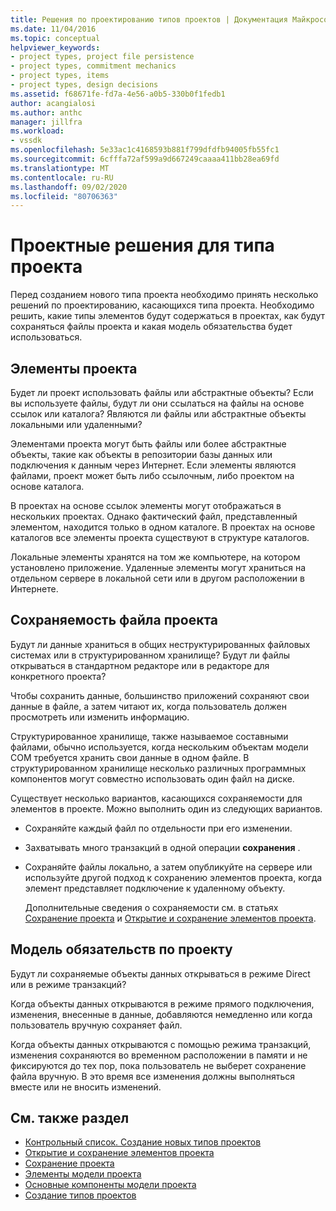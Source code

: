 ```yaml
---
title: Решения по проектированию типов проектов | Документация Майкрософт
ms.date: 11/04/2016
ms.topic: conceptual
helpviewer_keywords:
- project types, project file persistence
- project types, commitment mechanics
- project types, items
- project types, design decisions
ms.assetid: f68671fe-fd7a-4e56-a0b5-330b0f1fedb1
author: acangialosi
ms.author: anthc
manager: jillfra
ms.workload:
- vssdk
ms.openlocfilehash: 5e33ac1c4168593b881f799dfdfb94005fb55fc1
ms.sourcegitcommit: 6cfffa72af599a9d667249caaaa411bb28ea69fd
ms.translationtype: MT
ms.contentlocale: ru-RU
ms.lasthandoff: 09/02/2020
ms.locfileid: "80706363"
---
```

# <a name="project-type-design-decisions"></a>Проектные решения для типа проекта
Перед созданием нового типа проекта необходимо принять несколько решений по проектированию, касающихся типа проекта. Необходимо решить, какие типы элементов будут содержаться в проектах, как будут сохраняться файлы проекта и какая модель обязательства будет использоваться.

## <a name="project-items"></a>Элементы проекта
 Будет ли проект использовать файлы или абстрактные объекты? Если вы используете файлы, будут ли они ссылаться на файлы на основе ссылок или каталога? Являются ли файлы или абстрактные объекты локальными или удаленными?

 Элементами проекта могут быть файлы или более абстрактные объекты, такие как объекты в репозитории базы данных или подключения к данным через Интернет. Если элементы являются файлами, проект может быть либо ссылочным, либо проектом на основе каталога.

 В проектах на основе ссылок элементы могут отображаться в нескольких проектах. Однако фактический файл, представленный элементом, находится только в одном каталоге. В проектах на основе каталогов все элементы проекта существуют в структуре каталогов.

 Локальные элементы хранятся на том же компьютере, на котором установлено приложение. Удаленные элементы могут храниться на отдельном сервере в локальной сети или в другом расположении в Интернете.

## <a name="project-file-persistence"></a>Сохраняемость файла проекта
 Будут ли данные храниться в общих неструктурированных файловых системах или в структурированном хранилище? Будут ли файлы открываться в стандартном редакторе или в редакторе для конкретного проекта?

 Чтобы сохранить данные, большинство приложений сохраняют свои данные в файле, а затем читают их, когда пользователь должен просмотреть или изменить информацию.

 Структурированное хранилище, также называемое составными файлами, обычно используется, когда нескольким объектам модели COM требуется хранить свои данные в одном файле. В структурированном хранилище несколько различных программных компонентов могут совместно использовать один файл на диске.

 Существует несколько вариантов, касающихся сохраняемости для элементов в проекте. Можно выполнить один из следующих вариантов.

- Сохраняйте каждый файл по отдельности при его изменении.

- Захватывать много транзакций в одной операции **сохранения** .

- Сохраняйте файлы локально, а затем опубликуйте на сервере или используйте другой подход к сохранению элементов проекта, когда элемент представляет подключение к удаленному объекту.

  Дополнительные сведения о сохраняемости см. в статьях [Сохранение проекта](../../extensibility/internals/project-persistence.md) и [Открытие и сохранение элементов проекта](../../extensibility/internals/opening-and-saving-project-items.md).

## <a name="project-commitment-model"></a>Модель обязательств по проекту
 Будут ли сохраняемые объекты данных открываться в режиме Direct или в режиме транзакций?

 Когда объекты данных открываются в режиме прямого подключения, изменения, внесенные в данные, добавляются немедленно или когда пользователь вручную сохраняет файл.

 Когда объекты данных открываются с помощью режима транзакций, изменения сохраняются во временном расположении в памяти и не фиксируются до тех пор, пока пользователь не выберет сохранение файла вручную. В это время все изменения должны выполняться вместе или не вносить изменений.

## <a name="see-also"></a>См. также раздел
- [Контрольный список. Создание новых типов проектов](../../extensibility/internals/checklist-creating-new-project-types.md)
- [Открытие и сохранение элементов проекта](../../extensibility/internals/opening-and-saving-project-items.md)
- [Сохранение проекта](../../extensibility/internals/project-persistence.md)
- [Элементы модели проекта](../../extensibility/internals/elements-of-a-project-model.md)
- [Основные компоненты модели проекта](../../extensibility/internals/project-model-core-components.md)
- [Создание типов проектов](../../extensibility/internals/creating-project-types.md)
